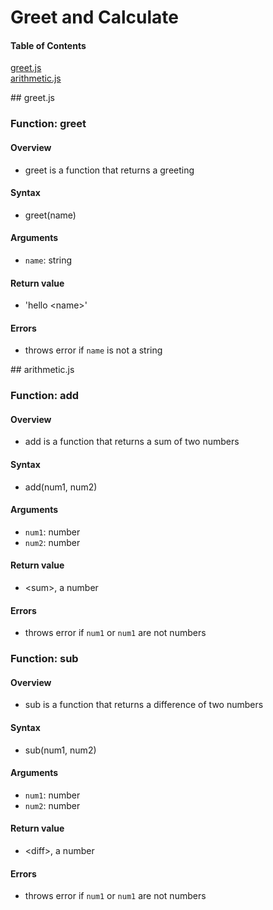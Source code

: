 # Greet and Calculate

#### Table of Contents
[greet.js](#greet.js)  
[arithmetic.js](#arithmetic.js) 

<a name="greet.js"/>
## greet.js

### Function: greet

#### Overview

* greet is a function that returns a greeting

#### Syntax

* greet(name)

#### Arguments

* `name`: string

#### Return value

* 'hello \<name>'

#### Errors

* throws error if `name` is not a string


<a name="arithmetic.js"/>
## arithmetic.js

### Function: add

#### Overview

* add is a function that returns a sum of two numbers

#### Syntax

* add(num1, num2)

#### Arguments

* `num1`: number
* `num2`: number

#### Return value

* \<sum>, a number

#### Errors

* throws error if `num1` or `num1` are not numbers


### Function: sub

#### Overview

* sub is a function that returns a difference of two numbers

#### Syntax

* sub(num1, num2)

#### Arguments

* `num1`: number
* `num2`: number

#### Return value

* \<diff>, a number

#### Errors

* throws error if `num1` or `num1` are not numbers
